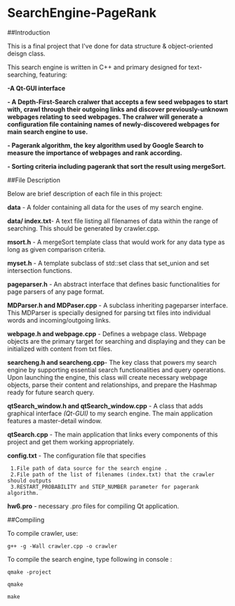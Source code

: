 # SearchEngine-PageRank

##Introduction

This is a final project that I've done for data structure & object-oriented deisgn class.

This search engine is written in C++ and primary designed for text-searching, featuring:

**-A Qt-GUI interface**

**- A Depth-First-Search cralwer that accepts a few seed webpages to start with, crawl through their outgoing links and discover previously-unknown webpages relating to seed webpages. The cralwer will generate a configuration file containing names of newly-discovered webpages for main search engine to use.**

**- Pagerank algorithm, the key algorithm used by Google Search to  measure the importance of webpages and rank according.**

**- Sorting criteria including pagerank that sort the result using mergeSort.**

##File Description

Below are brief description of each file in this project:

**data** - A folder containing all data for the uses of my search engine.

**data/ index.txt**- A text file listing all filenames of data within the range of searching. This should be generated by crawler.cpp.

**msort.h** - A mergeSort template class that would work for any data type as long as given comparison criteria.

**myset.h** - A template subclass of std::set class that  set_union and set intersection functions.

**pageparser.h** - An abstract interface that defines basic functionalities for page parsers of any page format.

**MDParser.h and MDPaser.cpp** - A subclass inheriting pageparser interface. This MDParser is specially designed for parsing txt files into individual words and incoming/outgoing links.

 **webpage.h and webpage.cpp** - Defines a webpage class. Webpage objects are the primary target for searching and displaying and they can be initialized with content from txt files.

**searcheng.h and searcheng.cpp**-  The key class that powers my search engine by supporting essential search functionalities and query operations. Upon launching the engine, this class will create necessary webpage objects, parse their content and relationships, and prepare the Hashmap ready for future search query.

**qtSearch_window.h and qtSearch_window.cpp** - A class that adds graphical interface *(Qt-GUI)* to my search engine. The main application features a master-detail window.

**qtSearch.cpp** - The main application that links every components of this project and get them working appropriately.

**config.txt** - The configuration file that specifies 

     1.File path of data source for the search engine .
     2.File path of the list of filenames (index.txt) that the crawler should outputs
     3.RESTART_PROBABILITY and STEP_NUMBER parameter for pagerank algorithm.

**hw6.pro** - necessary .pro files for compiling Qt application.


##Compiling

To compile crawler, use:

```g++ -g -Wall crawler.cpp -o crawler```


To compile the search engine, type following in console :

```qmake -project  ```

   ```qmake  ```


```make ```
